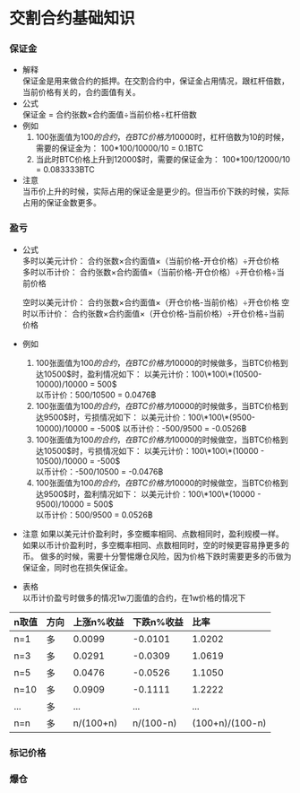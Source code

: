 # 交割合约基础知识


### 保证金
- 解释  
    保证金是用来做合约的抵押。在交割合约中，保证金占用情况，跟杠杆倍数，当前价格有关的，合约面值有关。
- 公式  
    保证金 = 合约张数×合约面值÷当前价格÷杠杆倍数
- 例如  
    1. 100张面值为100$的合约，在BTC价格为10000$时，杠杆倍数为10的时候，需要的保证金为：
        100*100/10000/10 = 0.1BTC
    2. 当此时BTC价格上升到12000$时，需要的保证金为：
        100*100/12000/10 = 0.083333BTC
- 注意  
    当币价上升的时候，实际占用的保证金是更少的。但当币价下跌的时候，实际占用的保证金数更多。

### 盈亏
- 公式  
    多时以美元计价： 合约张数×合约面值×（当前价格-开仓价格）÷开仓价格  
    多时以币计价： 合约张数×合约面值×（当前价格-开仓价格）÷开仓价格÷当前价格  
    
    空时以美元计价： 合约张数×合约面值×（开仓价格-当前价格）÷开仓价格
    空时以币计价： 合约张数×合约面值×（开仓价格-当前价格）÷开仓价格÷当前价格
- 例如  
    1. 100张面值为100$的合约，在BTC价格为10000$的时候做多，当BTC价格到达10500$时，盈利情况如下：  
    以美元计价：100\*100\*(10500-10000)/10000 = 500$  
    以币计价：500/10500 = 0.0476฿
    2. 100张面值为100$的合约，在BTC价格为10000$的时候做多，当BTC价格到达9500$时，亏损情况如下：
    以美元计价：100\*100\*(9500-10000)/10000 = -500$
    以币计价：-500/9500 = -0.0526฿
    3. 100张面值为100$的合约，在BTC价格为10000$的时候做空，当BTC价格到达10500$时，亏损情况如下：  
    以美元计价：100\*100\*(10000 - 10500)/10000 = -500$  
    以币计价：-500/10500 = -0.0476฿
    2. 100张面值为100$的合约，在BTC价格为10000$的时候做空，当BTC价格到达9500$时，盈利情况如下：
    以美元计价：100\*100\*(10000 - 9500)/10000 = 500$  
    以币计价：500/9500 = 0.0526฿
    
- 注意
    如果以美元计价盈利时，多空概率相同、点数相同时，盈利规模一样。
    如果以币计价盈利时，多空概率相同、点数相同时，空的时候更容易挣更多的币。
    做多的时候，需要十分警惕爆仓风险，因为价格下跌时需要更多的币做为保证金，同时也在损失保证金。
    
- 表格  
    以币计价盈亏时做多的情况1w刀面值的合约，在1w价格的情况下
    
|n取值|方向|上涨n%收益|下跌n%收益|比率|
|:---|:---|:---|:---|:---|
|n=1|多|0.0099|-0.0101|1.0202|
|n=3|多|0.0291|-0.0309|1.0619|
|n=5|多|0.0476|-0.0526|1.1050|
|n=10|多|0.0909|-0.1111|1.2222|
|...|多|...|...|...|
|n=n|多|n/(100+n)|n/(100-n)|(100+n)/(100-n)|


### 标记价格
    
### 爆仓

